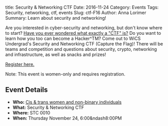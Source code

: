 title: Security & Networking CTF
Date: 2016-11-24
Category: Events
Tags: Security, networking, ctf, events
Slug: ctf-F16
Author: Anna Lorimer
Summary: Learn about security and networking!

Are you interested in cyber-security and networking, but don't know where to
start?
[Have you ever wondered what exactly a "CTF" is?](https://ctftime.org/ctf-wtf/)
Do you want to learn how you too can become a Hacker^TM? Come out to WiCS
Undergrad's Security and Networking CTF (Capture the Flag)! There will be
teams and competition and questions about security, crypto, networking and 
infrastructure, as well as snacks and prizes!

[Register here.](https://www.eventbrite.com/e/security-networking-ctf-tickets-29304546688)

Note: This event is women-only and requires registration.

## Event Details ##

+ **Who:** [Cis & trans women and non-binary individuals]({filename}/pages/faq.md)
+ **What:** Security & Networking CTF
+ **Where:** STC 0010
+ **When:** Thursday November 24, 6:00&ndash8:00PM
